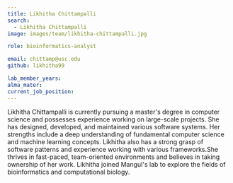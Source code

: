 ```yaml
---
title: Likhitha Chittampalli
search:
  - Likhitha Chittampalli
image: images/team/likhitha-chittampalli.jpg

role: bioinformatics-analyst

email: chittamp@usc.edu
github: likhitha99

lab_member_years: 
alma_mater: 
current_job_position: 
---
```


Likhitha Chittampalli is currently pursuing a master's degree in computer science and possesses experience working on large-scale projects. She has designed, developed, and maintained various software systems. Her strengths include a deep understanding of fundamental computer science and machine learning concepts. Likhitha also has a strong grasp of software patterns and experience working with various frameworks.She thrives in fast-paced, team-oriented environments and believes in taking ownership of her work. Likhitha joined Mangul's lab to explore the fields of bioinformatics and computational biology.
